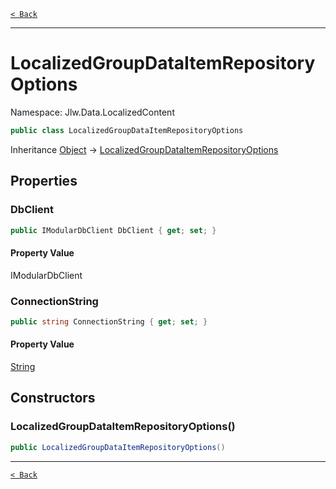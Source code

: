 [`< Back`](./)

---

# LocalizedGroupDataItemRepositoryOptions

Namespace: Jlw.Data.LocalizedContent



```csharp
public class LocalizedGroupDataItemRepositoryOptions
```

Inheritance [Object](https://docs.microsoft.com/en-us/dotnet/api/system.object) → [LocalizedGroupDataItemRepositoryOptions](./jlw.data.localizedcontent.localizedgroupdataitemrepositoryoptions)

## Properties

### **DbClient**



```csharp
public IModularDbClient DbClient { get; set; }
```

#### Property Value

IModularDbClient<br>

### **ConnectionString**



```csharp
public string ConnectionString { get; set; }
```

#### Property Value

[String](https://docs.microsoft.com/en-us/dotnet/api/system.string)<br>

## Constructors

### **LocalizedGroupDataItemRepositoryOptions()**



```csharp
public LocalizedGroupDataItemRepositoryOptions()
```

---

[`< Back`](./)
